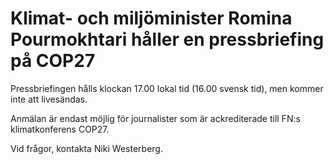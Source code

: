 # Klimat- och miljöminister Romina Pourmokhtari håller en pressbriefing på COP27

Pressbriefingen hålls klockan 17.00 lokal tid (16.00 svensk tid), men kommer inte att livesändas.

Anmälan är endast möjlig för journalister som är ackrediterade till FN:s klimatkonferens COP27.

Vid frågor, kontakta Niki Westerberg.
